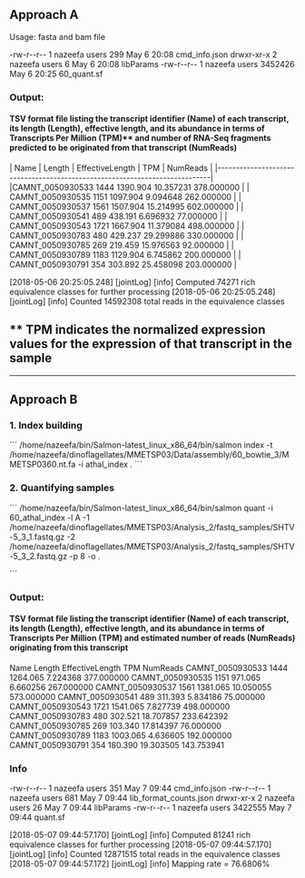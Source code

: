## Approach A

Usage: fasta and bam file

-rw-r--r-- 1 nazeefa users     299 May  6 20:08 cmd_info.json
drwxr-xr-x 2 nazeefa users       6 May  6 20:08 libParams
-rw-r--r-- 1 nazeefa users 3452426 May  6 20:25 60_quant.sf

### Output:

#### TSV format file listing the transcript identifier (Name) of each transcript, its length (Length), effective length, and its abundance in terms of Transcripts Per Million (TPM)** and number of RNA-Seq fragments predicted to be originated from that transcript (NumReads)

| Name                  |  Length | EffectiveLength | TPM   |  NumReads  |
|----------------------------------------------------------------------------|
|CAMNT_0050930533        1444    1390.904        10.357231       378.000000 |
| CAMNT_0050930535        1151    1097.904        9.094648        262.000000 |
| CAMNT_0050930537        1561    1507.904        15.214995       602.000000 |
| CAMNT_0050930541        489     438.191         6.696932        77.000000  |
| CAMNT_0050930543        1721    1667.904        11.379084       498.000000 |
| CAMNT_0050930783        480     429.237         29.299886       330.000000 |
| CAMNT_0050930785        269     219.459         15.976563       92.000000  |
| CAMNT_0050930789        1183    1129.904        6.745862        200.000000 |
| CAMNT_0050930791        354     303.892         25.458098       203.000000  |

[2018-05-06 20:25:05.248] [jointLog] [info] Computed 74271 rich equivalence classes for further processing
[2018-05-06 20:25:05.248] [jointLog] [info] Counted 14592308 total reads in the equivalence classes 

** TPM indicates the normalized expression values for the expression of that transcript in the sample
------------------------------------------------------------------------------------------------------------------------
------------------------------------------------------------------------------------------------------------------------

## Approach B

### 1. Index building
´´´
/home/nazeefa/bin/Salmon-latest_linux_x86_64/bin/salmon index -t /home/nazeefa/dinoflagellates/MMETSP03/Data/assembly/60_bowtie_3/MMETSP0360.nt.fa -i athal_index .
´´´
### 2. Quantifying samples
´´´
/home/nazeefa/bin/Salmon-latest_linux_x86_64/bin/salmon quant -i 60_athal_index -l A -1 /home/nazeefa/dinoflagellates/MMETSP03/Analysis_2/fastq_samples/SHTV-5_3_1.fastq.gz -2 /home/nazeefa/dinoflagellates/MMETSP03/Analysis_2/fastq_samples/SHTV-5_3_2.fastq.gz -p 8 -o .

´´´

### Output:

#### TSV format file listing the transcript identifier (Name) of each transcript, its length (Length), effective length, and its abundance in terms of Transcripts Per Million (TPM) and estimated number of reads (NumReads) originating from this transcript

Name    Length  EffectiveLength TPM     NumReads
CAMNT_0050930533        1444    1264.065        7.224368        377.000000
CAMNT_0050930535        1151    971.065 6.660256        267.000000
CAMNT_0050930537        1561    1381.065        10.050055       573.000000
CAMNT_0050930541        489     311.393 5.834186        75.000000
CAMNT_0050930543        1721    1541.065        7.827739        498.000000
CAMNT_0050930783        480     302.521 18.707857       233.642392
CAMNT_0050930785        269     103.340 17.814397       76.000000
CAMNT_0050930789        1183    1003.065        4.636605        192.000000
CAMNT_0050930791        354     180.390 19.303505       143.753941

### Info

-rw-r--r-- 1 nazeefa users     351 May  7 09:44 cmd_info.json
-rw-r--r-- 1 nazeefa users     681 May  7 09:44 lib_format_counts.json
drwxr-xr-x 2 nazeefa users      26 May  7 09:44 libParams
-rw-r--r-- 1 nazeefa users 3422555 May  7 09:44 quant.sf

[2018-05-07 09:44:57.170] [jointLog] [info] Computed 81241 rich equivalence classes for further processing
[2018-05-07 09:44:57.170] [jointLog] [info] Counted 12871515 total reads in the equivalence classes 
[2018-05-07 09:44:57.172] [jointLog] [info] Mapping rate = 76.6806%
